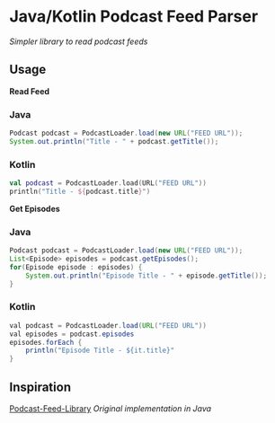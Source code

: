 # Java/Kotlin Podcast Feed Parser
_Simpler library to read podcast feeds_

## Usage
__Read Feed__
	
### Java

```java
Podcast podcast = PodcastLoader.load(new URL("FEED URL"));
System.out.println("Title - " + podcast.getTitle());
```

### Kotlin

```kotlin
val podcast = PodcastLoader.load(URL("FEED URL"))
println("Title - ${podcast.title}")
```

__Get Episodes__

### Java

```java
Podcast podcast = PodcastLoader.load(new URL("FEED URL"));
List<Episode> episodes = podcast.getEpisodes();
for(Episode episode : episodes) {
    System.out.println("Episode Title - " + episode.getTitle());
}
```

### Kotlin

```java
val podcast = PodcastLoader.load(URL("FEED URL"))
val episodes = podcast.episodes
episodes.forEach {
    println("Episode Title - ${it.title}"
}
```

## Inspiration
[Podcast-Feed-Library](https://github.com/MarkusLewis/Podcast-Feed-Library) _Original implementation in Java_
